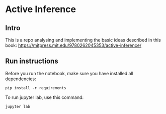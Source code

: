 # Active Inference

## Intro

This is a repo analysing and implementing the basic ideas described in this book: https://mitpress.mit.edu/9780262045353/active-inference/

## Run instructions
 
Before you run the notebook, make sure you have installed all dependencies:
```
pip install -r requirements
```

To run jupyter lab, use this command:

```
jupyter lab
```

